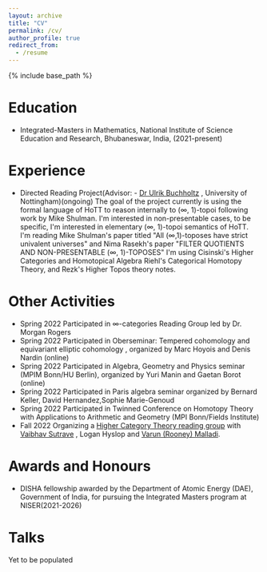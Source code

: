 ```yaml
---
layout: archive
title: "CV"
permalink: /cv/
author_profile: true
redirect_from:
  - /resume
---
```


{% include base_path %}

Education
======
* Integrated-Masters in Mathematics, National Institute of Science Education and Research, Bhubaneswar, India, (2021-present)

Experience
======
* Directed Reading Project(Advisor: - [Dr Ulrik Buchholtz](https://ulrikbuchholtz.dk/) , University of Nottingham)(ongoing)
  The goal of the project currently is using the formal language of HoTT to reason internally to (∞, 1)-topoi following work by Mike Shulman. I'm interested in non-presentable cases, to be specific, I'm interested in elementary (∞, 1)-topoi semantics of HoTT. I'm reading Mike Shulman's paper titled "All (∞,1)-toposes have strict univalent universes" and Nima Rasekh's paper "FILTER QUOTIENTS AND NON-PRESENTABLE (∞, 1)-TOPOSES"
  I'm using Cisinski's Higher Categories and Homotopical Algebra Riehl's Categorical Homotopy Theory, and Rezk's Higher Topos theory notes.

  
Other Activities
======
* Spring 2022
  Participated in ∞-categories Reading Group led by Dr. Morgan Rogers 
* Spring 2022
  Participated in Oberseminar: Tempered cohomology and equivariant elliptic cohomology , organized by Marc Hoyois and Denis Nardin  (online)
* Spring 2022
  Participated in Algebra, Geometry and Physics seminar (MPIM Bonn/HU Berlin), organized by Yuri Manin and Gaetan Borot (online)
* Spring 2022
  Participated in Paris algebra seminar organized by Bernard Keller, David Hernandez,Sophie Marie-Genoud
* Spring 2022
  Participated in Twinned Conference on Homotopy Theory with Applications to Arithmetic and Geometry (MPI Bonn/Fields Institute)
* Fall 2022
  Organizing a [Higher Category Theory reading group](https://vbvstrv.github.io/teaching-notes/summer-22-higher-cats/notes.html) with [Vaibhav Sutrave](https://vbvstrv.github.io/info.html) , Logan Hyslop and [Varun (Rooney) Malladi](https://varunmalladi.github.io/).
  


Awards and Honours
======
*  DISHA fellowship awarded by the Department of Atomic Energy (DAE), Government of India, for pursuing the Integrated Masters program at NISER(2021-2026)

Talks
======
Yet to be populated 
  
